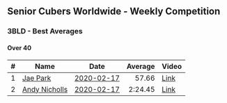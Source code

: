 ## Senior Cubers Worldwide - Weekly Competition
### 3BLD - Best Averages

#### Over 40

| # | Name | Date | Average | Video |
| :--: | -- | :--: | --: | -- |
| 1 |[Jae Park](../persons/jae_park.md) |[2020-02-17](2020-02-17.md) |57.66 | [Link](https://www.facebook.com/events/173728187264773/permalink/173945660576359/) |
| 2 |[Andy Nicholls](../persons/andy_nicholls.md) |[2020-02-17](2020-02-17.md) |2:24.45 | [Link](https://www.facebook.com/events/173728187264773/permalink/174217337215858/) |

